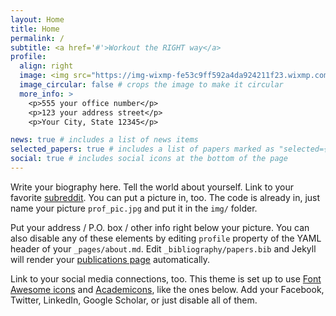 ```yaml
---
layout: Home
title: Home
permalink: /
subtitle: <a href='#'>Workout the RIGHT way</a>
profile:
  align: right
  image: <img src="https://img-wixmp-fe53c9ff592a4da924211f23.wixmp.com/users/ff7b97cd-3cc3-4b84-b81b-b6ac441b977f/design-previews/607bd667-785b-4578-9773-e3555099e23e/1736834698758-sample.jpeg?filename=Preview.png" alt="Logo"/>
  image_circular: false # crops the image to make it circular
  more_info: >
    <p>555 your office number</p>
    <p>123 your address street</p>
    <p>Your City, State 12345</p>

news: true # includes a list of news items
selected_papers: true # includes a list of papers marked as "selected={true}"
social: true # includes social icons at the bottom of the page
---
```


Write your biography here. Tell the world about yourself. Link to your favorite [subreddit](http://reddit.com). You can put a picture in, too. The code is already in, just name your picture `prof_pic.jpg` and put it in the `img/` folder.

Put your address / P.O. box / other info right below your picture. You can also disable any of these elements by editing `profile` property of the YAML header of your `_pages/about.md`. Edit `_bibliography/papers.bib` and Jekyll will render your [publications page](/al-folio/publications/) automatically.

Link to your social media connections, too. This theme is set up to use [Font Awesome icons](https://fontawesome.com/) and [Academicons](https://jpswalsh.github.io/academicons/), like the ones below. Add your Facebook, Twitter, LinkedIn, Google Scholar, or just disable all of them.
